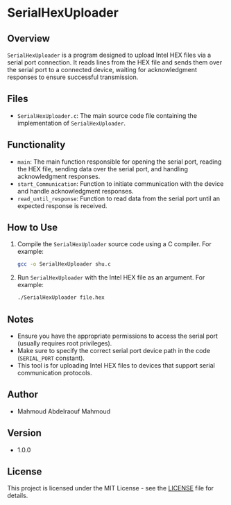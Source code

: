 # SerialHexUploader

## Overview
`SerialHexUploader` is a program designed to upload Intel HEX files via a serial port connection. It reads lines from the HEX file and sends them over the serial port to a connected device, waiting for acknowledgment responses to ensure successful transmission.

## Files
- `SerialHexUploader.c`: The main source code file containing the implementation of `SerialHexUploader`.

## Functionality
- `main`: The main function responsible for opening the serial port, reading the HEX file, sending data over the serial port, and handling acknowledgment responses.
- `start_Communication`: Function to initiate communication with the device and handle acknowledgment responses.
- `read_until_response`: Function to read data from the serial port until an expected response is received.

## How to Use
1. Compile the `SerialHexUploader` source code using a C compiler. For example:
    ```bash
    gcc -o SerialHexUploader shu.c
    ```
2. Run `SerialHexUploader` with the Intel HEX file as an argument. For example:
    ```bash
    ./SerialHexUploader file.hex
    ```

## Notes
- Ensure you have the appropriate permissions to access the serial port (usually requires root privileges).
- Make sure to specify the correct serial port device path in the code (`SERIAL_PORT` constant).
- This tool is for uploading Intel HEX files to devices that support serial communication protocols.

## Author
- Mahmoud Abdelraouf Mahmoud

## Version
- 1.0.0

## License
This project is licensed under the MIT License - see the [LICENSE](../../LICENSE) file for details.
